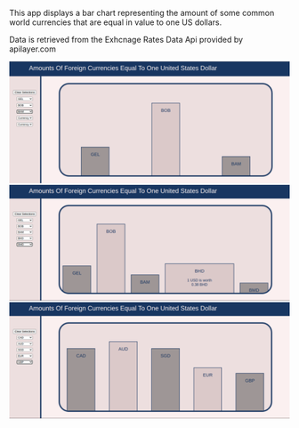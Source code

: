 This app displays a bar chart representing the amount of some common world currencies that are equal in value to one US dollars.

Data is retrieved from the Exhcnage Rates Data Api provided by apilayer.com

![screenshot 1](assets/CVA-01.png)
![screenshot 2](assets/CVA-02.png)
![screenshot 3](assets/CVA-03.png)